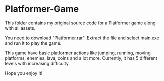 # Platformer-Game
This folder contains my original source code for a Platformer game along with all assets. 

You need to download "Platformer.rar". Extract the file and select main.exe and run it to play the game.

This game have basic platformer actions like jumping, running, moving platforms, enemies, lava, coins and a lot more.
Currently, it has 5 different levels with increasing difficulty.

Hope you enjoy it!
